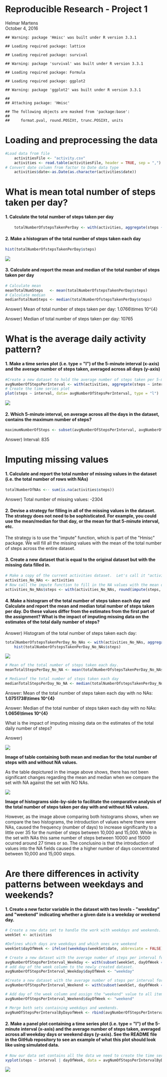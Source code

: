 # Reproducible Research - Project 1
Helmar Martens  
October 4, 2016  


```
## Warning: package 'Hmisc' was built under R version 3.3.1
```

```
## Loading required package: lattice
```

```
## Loading required package: survival
```

```
## Warning: package 'survival' was built under R version 3.3.1
```

```
## Loading required package: Formula
```

```
## Loading required package: ggplot2
```

```
## Warning: package 'ggplot2' was built under R version 3.3.1
```

```
## 
## Attaching package: 'Hmisc'
```

```
## The following objects are masked from 'package:base':
## 
##     format.pval, round.POSIXt, trunc.POSIXt, units
```



# Loading and preprocessing the data


```r
#Load data from file
    activitiesFile <- "activity.csv"
    activities <- read.table(activitiesFile, header = TRUE, sep = ",")
# Convert date column from factor to Date data type    
    activities$date<-as.Date(as.character(activities$date))
```

# What is mean total number of steps taken per day?
#### 1. Calculate the total number of steps taken per day


```r
    totalNumberOfstepsTakenPerDay <- with(activities, aggregate(steps ~ date, FUN=sum))
```

#### 2. Make a histogram of the total number of steps taken each day 


```r
hist(totalNumberOfstepsTakenPerDay$steps)
```

![](PA1_template_files/figure-html/unnamed-chunk-4-1.png)<!-- -->

#### 3. Calculate and report the mean and median of the total number of steps taken per day


```r
# Calculate mean
meanTotalNumSteps   <- mean(totalNumberOfstepsTakenPerDay$steps)
# Calculate median
medianTotalNumSteps <- median(totalNumberOfstepsTakenPerDay$steps)
```

Answer) Mean of total number of steps taken per day:   1.0766\times 10^{4}

Answer) Median of total number of steps taken per day: 10765

# What is the average daily activity pattern?
#### 1. Make a time series plot (i.e. type = "l") of the 5-minute interval (x-axis) and the average number of steps taken, averaged across all days (y-axis)

```r
#Create a new dataset to hold the average number of steps taken per 5-minute interval accross all days
avgNumberOfStepsPerInterval <- with(activities, aggregate(steps ~ interval, FUN=mean))
# Create the time series plot
plot(steps ~ interval, data= avgNumberOfStepsPerInterval, type = "l")
```

![](PA1_template_files/figure-html/unnamed-chunk-6-1.png)<!-- -->

#### 2. Which 5-minute interval, on average across all the days in the dataset, contains the maximum number of steps?

```r
maximumNumberOfSteps <- subset(avgNumberOfStepsPerInterval, avgNumberOfStepsPerInterval$steps == max(avgNumberOfStepsPerInterval$steps, na.rm = TRUE))
```
Answer) Interval: 835

# Imputing missing values
#### 1. Calculate and report the total number of missing values in the dataset (i.e. the total number of rows with NAs)

```r
totalNumberOfNAs <-- sum(is.na(activities$steps))
```

Answer) Total number of missing values: -2304

#### 2. Devise a strategy for filling in all of the missing values in the dataset. The strategy does not need to be sophisticated. For example, you could use the mean/median for that day, or the mean for that 5-minute interval, etc.

The strategy is to use the "impute" function, which is part of the "Hmisc" package. We will fill all the missing values with the mean of the total number of steps across the entire dataset. 

#### 3. Create a new dataset that is equal to the original dataset but with the missing data filled in.

```r
# Make a copy of the current activities dataset.  Let's call it "activities_No_NAs"
activities_No_NAs <- activities
# Now call the impute function to fill in the NA values with the mean of steps across the entire datase.
activities_No_NAs$steps <- with(activities_No_NAs, round(impute(steps, mean)))
```


#### 4. Make a histogram of the total number of steps taken each day and Calculate and report the mean and median total number of steps taken per day. Do these values differ from the estimates from the first part of the assignment? What is the impact of imputing missing data on the estimates of the total daily number of steps?

Answer) Histogram of the total number of steps taken each day:

```r
totalNumberOfstepsTakenPerDay_No_NAs <- with(activities_No_NAs, aggregate(steps ~ date, FUN=sum))
    hist(totalNumberOfstepsTakenPerDay_No_NAs$steps)
```

![](PA1_template_files/figure-html/unnamed-chunk-10-1.png)<!-- -->



```r
# Mean of the total number of steps taken each day. 
meanTotalStepsPerDay_No_NA <- mean(totalNumberOfstepsTakenPerDay_No_NAs$steps)

# Medianof the total number of steps taken each day
medianTotalStepsPerDay_No_NA <- median(totalNumberOfstepsTakenPerDay_No_NAs$steps)
```
Answer: Mean of the total number of steps taken each day with no NAs: **1.0751738\times 10^{4}**

Answer: Median of the total number of steps taken each day with no NAs: **1.0656\times 10^{4}**


What is the impact of imputing missing data on the estimates of the total daily number of steps?

Answer) 



 ![](figure/CompareMeanMedian.PNG)

**Image of table containing both mean and median for the total number of steps with and without NA values.** 


As the table depictured in the image above shows, there has not been significant changes regarding the mean and median when we compare the set with NA against the set with NO NAs.  

 ![](figure/CompareHistograms.PNG)

**Image of histograms side-by-side to facilitate the comparative analysis of the total number of steps taken per day with and without NA values.**


However, as the image above comparing both histograms shows, when we compare the two histograms, the introduction of values where there were NAs, caused the frequency (number of days) to increase significanlty to a little over 35 for the number of steps between 10,000 and 15,000. While in the set with NAs this same number of steps between 10000 and 15000 ocurred around 27 times or so. The conclusino is that the introduction of values into the NA fields caused the a higher number of days concentrated between 10,000 and 15,000 steps.  


# Are there differences in activity patterns between weekdays and weekends?
#### 1. Create a new factor variable in the dataset with two levels - "weekday" and "weekend" indicating whether a given date is a weekday or weekend day.

```r
# Create a new data set to handle the work with weekdays and weekends. 
weekSet <- activities

#Defines which days are weekdays and which ones are weekend    
weekSet$dayOfWeek <- ifelse((weekdays(weekSet$date, abbreviate = FALSE) == "Saturday") | (weekdays(weekSet$date, abbreviate = FALSE) == "Sunday"), "weekend", "weekday")

# Create a new dataset with the average number of steps per interval for WEEKDAYS  
avgNumberOfStepsPerInterval_Weekday <- with(subset(weekSet, dayOfWeek == "weekday"), aggregate(steps ~ interval, FUN=mean))
# add day of the week column to the newly created dataset.
avgNumberOfStepsPerInterval_Weekday$dayOfWeek <- "weekday"

#Create a new dataset with the average number of steps per interval for WEEKENDS
avgNumberOfStepsPerInterval_Weekend <- with(subset(weekSet, dayOfWeek == "weekend"), aggregate(steps ~ interval, FUN=mean))

# Add day of the week column and assign the "weekend" value to all items of this column
avgNumberOfStepsPerInterval_Weekend$dayOfWeek <- "weekend"

# Merge both sets containing weekdays and weekends.
avgNumOfStepsPerIntervalByDayofWeek <- rbind(avgNumberOfStepsPerInterval_Weekday, avgNumberOfStepsPerInterval_Weekend)
```

#### 2. Make a panel plot containing a time series plot (i.e. type = "l") of the 5-minute interval (x-axis) and the average number of steps taken, averaged across all weekday days or weekend days (y-axis). See the README file in the GitHub repository to see an example of what this plot should look like using simulated data.


```r
# Now our data set contains all the data we need to create the time series, let's plot it.
xyplot(steps ~ interval | dayOfWeek, data = avgNumOfStepsPerIntervalByDayofWeek, layout = c(1,2), type = "l", ylab = "Avg Number of Steps" )
```

![](PA1_template_files/figure-html/unnamed-chunk-13-1.png)<!-- -->

